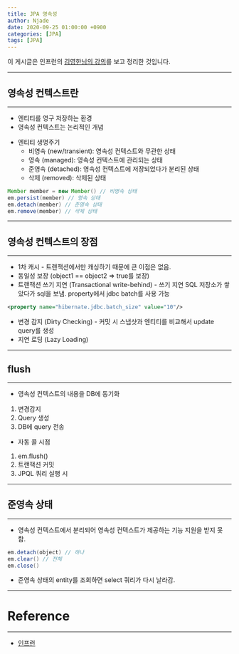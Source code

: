 ```yaml
---
title: JPA 영속성
author: Njade
date: 2020-09-25 01:00:00 +0900
categories: [JPA]
tags: [JPA]
---
```


이 게시글은 인프런의 [김영한님의 강의](https://www.inflearn.com/course/ORM-JPA-Basic)를 보고 정리한 것입니다.

---

## 영속성 컨텍스트란
---
- 엔티티를 영구 저장하는 환경
- 영속성 컨텍스트는 논리적인 개념
* 엔티티 생명주기
    * 비영속 (new/transient): 영속성 컨텍스트와 무관한 상태
    * 영속 (managed): 영속성 컨텍스트에 관리되는 상태
    * 준영속 (detached): 영속성 컨텍스트에 저장되었다가 분리된 상태
    * 삭제 (removed): 삭제된 상태

```java
Member member = new Member() // 비영속 상태
em.persist(member) // 영속 상태
em.detach(member) // 준영속 상태
em.remove(member) // 삭제 상태
```
---

## 영속성 컨텍스트의 장점
---
* 1차 캐시 - 트랜잭션에서만 캐싱하기 때문에 큰 이점은 없음.
* 동일성 보장 (object1 == object2 => true를 보장)
* 트랜잭션 쓰기 지연 (Transactional write-behind) - 쓰기 지연 SQL 저장소가 쌓았다가 sql을 보냄. property에서 jdbc batch를 사용 가능

```xml
<property name="hibernate.jdbc.batch_size" value="10"/>
```
* 변경 감지 (Dirty Checking) - 커밋 시 스냅샷과 엔티티를 비교해서 update query를 생성
* 지연 로딩 (Lazy Loading)
---

## flush
---
* 영속성 컨텍스트의 내용을 DB에 동기화
1. 변경감지
2. Query 생성
3. DB에 query 전송
* 자동 콜 시점
1. em.flush()
2. 트랜잭션 커밋
3. JPQL 쿼리 실행 시

---

## 준영속 상태
---
* 영속성 컨텍스트에서 분리되어 영속성 컨텍스트가 제공하는 기능 지원을 받지 못 함.
```java
em.detach(object) // 하나
em.clear() // 전체
em.close()
```
* 준영속 상태의 entity를 조회하면 select 쿼리가 다시 날라감.

---

# Reference
---
- [인프런](https://www.inflearn.com/course/ORM-JPA-Basic)
